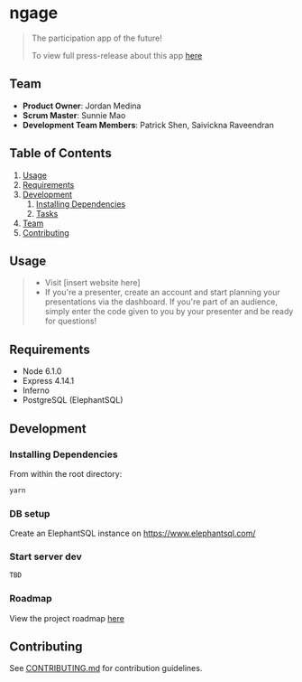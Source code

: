 # ngage

> The participation app of the future!
>
> To view full press-release about this app [here](https://github.com/brandybucks/brandybucks/blob/master/_PRESS-RELEASE.md)

## Team

  - __Product Owner__: Jordan Medina
  - __Scrum Master__: Sunnie Mao
  - __Development Team Members__: Patrick Shen, Saivickna Raveendran

## Table of Contents

1. [Usage](#Usage)
1. [Requirements](#requirements)
1. [Development](#development)
    1. [Installing Dependencies](#installing-dependencies)
    1. [Tasks](#tasks)
1. [Team](#team)
1. [Contributing](#contributing)

## Usage

> - Visit [insert website here]
> - If you're a presenter, create an account and start planning your presentations via the dashboard. If you're part of an audience, simply enter the code given to you by your presenter and be ready for questions!

## Requirements

- Node 6.1.0
- Express 4.14.1
- Inferno
- PostgreSQL (ElephantSQL)

## Development

### Installing Dependencies

From within the root directory:

```sh
yarn
```

### DB setup

Create an ElephantSQL instance on https://www.elephantsql.com/

### Start server dev
```sh
TBD
```


### Roadmap

View the project roadmap [here](https://github.com/nano-ngage/ngage/issues)


## Contributing

See [CONTRIBUTING.md](https://github.com/nano-ngage/ngage/_CONTRIBUTING.md) for contribution guidelines.
